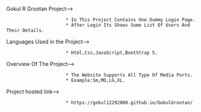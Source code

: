 Gokul R Grootan Project-->

                          * In This Project Contains One Dummy Login Page.
                          * After Login Its Shows Some List Of Users And Their Details.
            
Languages Used in the Project-->

                          * Html,Css,JavaScript,BootStrap 5.
                          
Overview Of The Project-->

                          * The Website Supports All Type Of Media Ports.
                          * Example:Sm,MD,LG,XL.
                          
Project hosted link-->

                          * https://gokul12292000.github.io/GokulGrootan/
